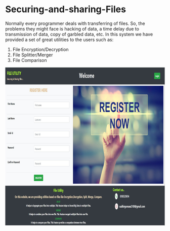 # Securing-and-sharing-Files
Normally every programmer deals with transferring of files. So, the problems they might face is hacking of data, a time delay due to transmission of data, copy of garbled data, etc. In this system we have provided a set of great utilities to the users such as: 
1. File Encryption/Decryption 
2. File Splitter/Merger 
3. File Comparison
 <center>
<img src="A.jpg" width="850" height="500" />
</center>
